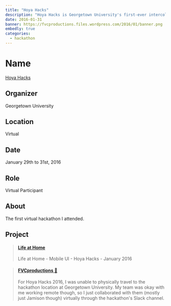 ```yaml
---
title: "Hoya Hacks"
description: "Hoya Hacks is Georgetown University's first-ever intercollegiate hackathon."
date: 2016-01-31
banner: https://fvcproductions.files.wordpress.com/2016/01/banner.png
embedly: true
categories:
  - hackathon
---
```


# Name

<a title="Hoya Hacks" href="https://hoyahacks.com" target="_blank" rel="noopener">Hoya Hacks</a>

## Organizer

Georgetown University

## Location

Virtual

## Date

January 29th to 31st, 2016

## Role

Virtual Participant

## About

The first virtual hackathon I attended.

## Project

<blockquote class="embedly-card"><h4><a href="https://www.behance.net/gallery/35746593/Life-at-Home">Life at Home</a></h4><p>Life at Home - Mobile UI - Hoya Hacks - January 2016</p></blockquote>

<blockquote class="embedly-card"><h4><a href="https://fvcproductions.com/portfolio/2016/01/31/life-at-home/">FVCproductions 🍓</a></h4><p>For Hoya Hacks 2016, I was unable to physically travel to the hackathon location at Georgetown University. My team was okay with me working remote though, so I just collaborated with them (mostly just Jamison though) virtually through the hackathon's Slack channel.</p></blockquote>
